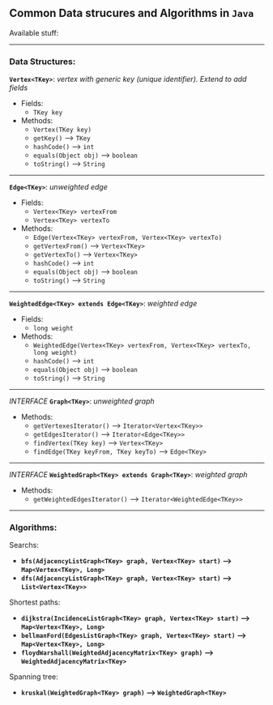 ## Common Data strucures and Algorithms in `Java`

Available stuff:

---

### Data Structures:

**`Vertex<TKey>`**: _vertex with generic key (unique identifier). Extend to add fields_
- Fields:
  - `TKey key`
- Methods:
  - `Vertex(TKey key)`
  - `getKey()` --> `TKey`
  - `hashCode()` --> `int`
  - `equals(Object obj)` --> `boolean`
  - `toString()` --> `String`

---

**`Edge<TKey>`**: _unweighted edge_
- Fields:
  - `Vertex<TKey> vertexFrom`
  - `Vertex<TKey> vertexTo`
- Methods:
  - `Edge(Vertex<TKey> vertexFrom, Vertex<TKey> vertexTo)`
  - `getVertexFrom()` --> `Vertex<TKey>`
  - `getVertexTo()` --> `Vertex<TKey>`
  - `hashCode()` --> `int`
  - `equals(Object obj)` --> `boolean`
  - `toString()` --> `String`

---

**`WeightedEdge<TKey> extends Edge<TKey>`**: _weighted edge_
- Fields:
  - `long weight`
- Methods:
  - `WeightedEdge(Vertex<TKey> vertexFrom, Vertex<TKey> vertexTo, long weight)`
  - `hashCode()` --> `int`
  - `equals(Object obj)` --> `boolean`
  - `toString()` --> `String`

---

_INTERFACE_ **`Graph<TKey>`**: _unweighted graph_
- Methods:
  - `getVertexesIterator()` --> `Iterator<Vertex<TKey>>`
  - `getEdgesIterator()` --> `Iterator<Edge<TKey>>`
  - `findVertex(TKey key)` --> `Vertex<TKey>`
  - `findEdge(TKey keyFrom, TKey keyTo)` --> `Edge<TKey>`

---

_INTERFACE_ **`WeightedGraph<TKey> extends Graph<TKey>`**: _weighted graph_
- Methods:
  - `getWeightedEdgesIterator()` --> `Iterator<WeightedEdge<TKey>>`

---

### Algorithms:

Searchs:
  - **`bfs(AdjacencyListGraph<TKey> graph, Vertex<TKey> start)` --> `Map<Vertex<TKey>, Long>`**
  - **`dfs(AdjacencyListGraph<TKey> graph, Vertex<TKey> start)` --> `List<Vertex<TKey>>`**

Shortest paths:
  - **`dijkstra(IncidenceListGraph<TKey> graph, Vertex<TKey> start)` --> `Map<Vertex<TKey>, Long>`**
  - **`bellmanFord(EdgesListGraph<TKey> graph, Vertex<TKey> start)` --> `Map<Vertex<TKey>, Long>`**
  - **`floydWarshall(WeightedAdjacencyMatrix<TKey> graph)` --> `WeightedAdjacencyMatrix<TKey>`**

Spanning tree:
  - **`kruskal(WeightedGraph<TKey> graph)` --> `WeightedGraph<TKey>`**
